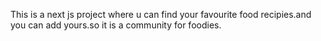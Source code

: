 This is a next js project where u can find your favourite food recipies.and you can add yours.so it is a community for foodies.
